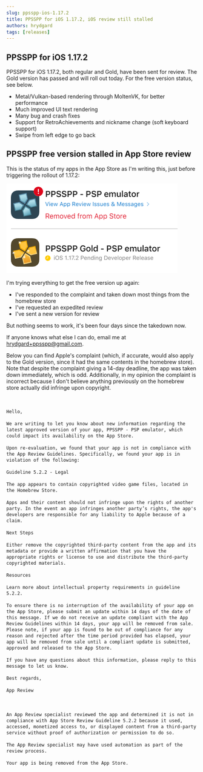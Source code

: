 ```yaml
---
slug: ppsspp-ios-1.17.2
title: PPSSPP for iOS 1.17.2, iOS review still stalled
authors: hrydgard
tags: [releases]
---
```


## PPSSPP for iOS 1.17.2

PPSSPP for iOS 1.17.2, both regular and Gold, have been sent for review. The Gold version has passed and will roll out today. For the free version status, see below.

* Metal/Vulkan-based rendering through MoltenVK, for better performance
* Much improved UI text rendering
* Many bug and crash fixes
* Support for RetroAchievements and nickname change (soft keyboard support)
* Swipe from left edge to go back

## PPSSPP free version stalled in App Store review

This is the status of my apps in the App Store as I'm writing this, just before triggering the rollout of 1.17.2:

<img src="/static/img/news/ios-app-connect.png" alt="Picture of App Connect, showing the free version taken down" />

I'm trying everything to get the free version up again:

* I've responded to the complaint and taken down most things from the homebrew store
* I've requested an expedited review
* I've sent a new version for review

But nothing seems to work, it's been four days since the takedown now.

If anyone knows what else I can do, email me at hrydgard+ppsspp@gmail.com.

Below you can find Apple's complaint (which, if accurate, would also apply to the Gold version, since it had the same contents in the homebrew store). Note that despite the complaint giving a 14-day deadline, the app was taken down immediately, which is odd. Additionally, in my opinion the complaint is incorrect because I don't believe anything previously on the homebrew store actually did infringe upon copyright.

```text


Hello,

We are writing to let you know about new information regarding the latest approved version of your app, PPSSPP - PSP emulator, which could impact its availability on the App Store.

Upon re-evaluation, we found that your app is not in compliance with the App Review Guidelines. Specifically, we found your app is in violation of the following:

Guideline 5.2.2 - Legal

The app appears to contain copyrighted video game files, located in the Homebrew Store.

Apps and their content should not infringe upon the rights of another party. In the event an app infringes another party’s rights, the app's developers are responsible for any liability to Apple because of a claim.

Next Steps

Either remove the copyrighted third-party content from the app and its metadata or provide a written affirmation that you have the appropriate rights or license to use and distribute the third-party copyrighted materials.

Resources

Learn more about intellectual property requirements in guideline 5.2.2.

To ensure there is no interruption of the availability of your app on the App Store, please submit an update within 14 days of the date of this message. If we do not receive an update compliant with the App Review Guidelines within 14 days, your app will be removed from sale.
Please note, if your app is found to be out of compliance for any reason and rejected after the time period provided has elapsed, your app will be removed from sale until a compliant update is submitted, approved and released to the App Store.

If you have any questions about this information, please reply to this message to let us know.

Best regards,

App Review



An App Review specialist reviewed the app and determined it is not in compliance with App Store Review Guideline 5.2.2 because it used, accessed, monetized access to, or displayed content from a third-party service without proof of authorization or permission to do so.

The App Review specialist may have used automation as part of the review process.

Your app is being removed from the App Store.

```